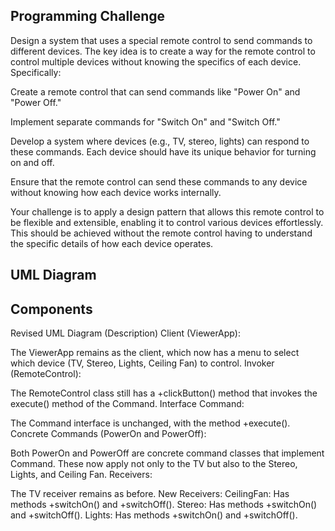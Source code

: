 ## Programming Challenge

Design a system that uses a special remote control to send commands to different devices. The key idea is to create a way for the remote control to control multiple devices without knowing the specifics of each device. Specifically:

Create a remote control that can send commands like "Power On" and "Power Off."

Implement separate commands for "Switch On" and "Switch Off."

Develop a system where devices (e.g., TV, stereo, lights) can respond to these commands. Each device should have its unique behavior for turning on and off.

Ensure that the remote control can send these commands to any device without knowing how each device works internally.

Your challenge is to apply a design pattern that allows this remote control to be flexible and extensible, enabling it to control various devices effortlessly. This should be achieved without the remote control having to understand the specific details of how each device operates.

## UML Diagram


## Components

Revised UML Diagram (Description)
Client (ViewerApp):

The ViewerApp remains as the client, which now has a menu to select which device (TV, Stereo, Lights, Ceiling Fan) to control.
Invoker (RemoteControl):

The RemoteControl class still has a +clickButton() method that invokes the execute() method of the Command.
Interface Command:

The Command interface is unchanged, with the method +execute().
Concrete Commands (PowerOn and PowerOff):

Both PowerOn and PowerOff are concrete command classes that implement Command. These now apply not only to the TV but also to the Stereo, Lights, and Ceiling Fan.
Receivers:

The TV receiver remains as before.
New Receivers:
CeilingFan: Has methods +switchOn() and +switchOff().
Stereo: Has methods +switchOn() and +switchOff().
Lights: Has methods +switchOn() and +switchOff().
